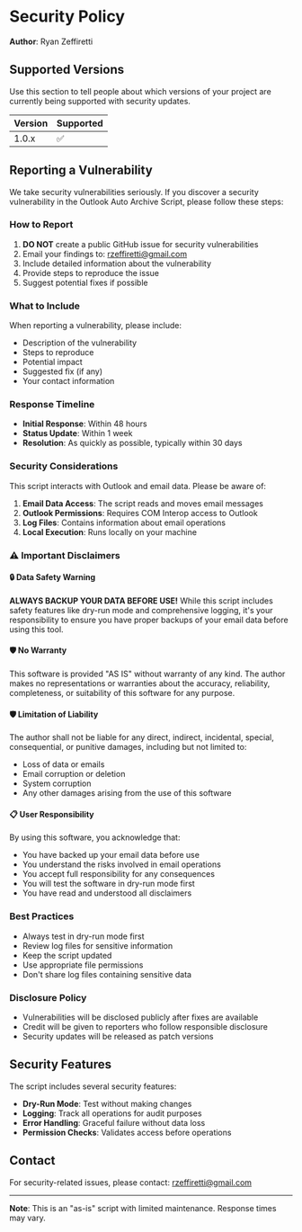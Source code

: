 # Security Policy

**Author**: Ryan Zeffiretti

## Supported Versions

Use this section to tell people about which versions of your project are currently being supported with security updates.

| Version | Supported          |
| ------- | ------------------ |
| 1.0.x   | :white_check_mark: |

## Reporting a Vulnerability

We take security vulnerabilities seriously. If you discover a security vulnerability in the Outlook Auto Archive Script, please follow these steps:

### How to Report

1. **DO NOT** create a public GitHub issue for security vulnerabilities
2. Email your findings to: rzeffiretti@gmail.com
3. Include detailed information about the vulnerability
4. Provide steps to reproduce the issue
5. Suggest potential fixes if possible

### What to Include

When reporting a vulnerability, please include:

- Description of the vulnerability
- Steps to reproduce
- Potential impact
- Suggested fix (if any)
- Your contact information

### Response Timeline

- **Initial Response**: Within 48 hours
- **Status Update**: Within 1 week
- **Resolution**: As quickly as possible, typically within 30 days

### Security Considerations

This script interacts with Outlook and email data. Please be aware of:

1. **Email Data Access**: The script reads and moves email messages
2. **Outlook Permissions**: Requires COM Interop access to Outlook
3. **Log Files**: Contains information about email operations
4. **Local Execution**: Runs locally on your machine

### ⚠️ Important Disclaimers

#### 🔒 Data Safety Warning

**ALWAYS BACKUP YOUR DATA BEFORE USE!** While this script includes safety features like dry-run mode and comprehensive logging, it's your responsibility to ensure you have proper backups of your email data before using this tool.

#### 🛡️ No Warranty

This software is provided "AS IS" without warranty of any kind. The author makes no representations or warranties about the accuracy, reliability, completeness, or suitability of this software for any purpose.

#### 🛡️ Limitation of Liability

The author shall not be liable for any direct, indirect, incidental, special, consequential, or punitive damages, including but not limited to:

- Loss of data or emails
- Email corruption or deletion
- System corruption
- Any other damages arising from the use of this software

#### 📋 User Responsibility

By using this software, you acknowledge that:

- You have backed up your email data before use
- You understand the risks involved in email operations
- You accept full responsibility for any consequences
- You will test the software in dry-run mode first
- You have read and understood all disclaimers

### Best Practices

- Always test in dry-run mode first
- Review log files for sensitive information
- Keep the script updated
- Use appropriate file permissions
- Don't share log files containing sensitive data

### Disclosure Policy

- Vulnerabilities will be disclosed publicly after fixes are available
- Credit will be given to reporters who follow responsible disclosure
- Security updates will be released as patch versions

## Security Features

The script includes several security features:

- **Dry-Run Mode**: Test without making changes
- **Logging**: Track all operations for audit purposes
- **Error Handling**: Graceful failure without data loss
- **Permission Checks**: Validates access before operations

## Contact

For security-related issues, please contact: rzeffiretti@gmail.com

---

**Note**: This is an "as-is" script with limited maintenance. Response times may vary.
